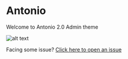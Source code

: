# Antonio
Welcome to Antonio 2.0 Admin theme

![alt text](https://i.ibb.co/Bg9X1Nm/feedback.jpg)

Facing some issue?
[Click here to open an issue](https://github.com/prosenjeet123/antonio/issues)


